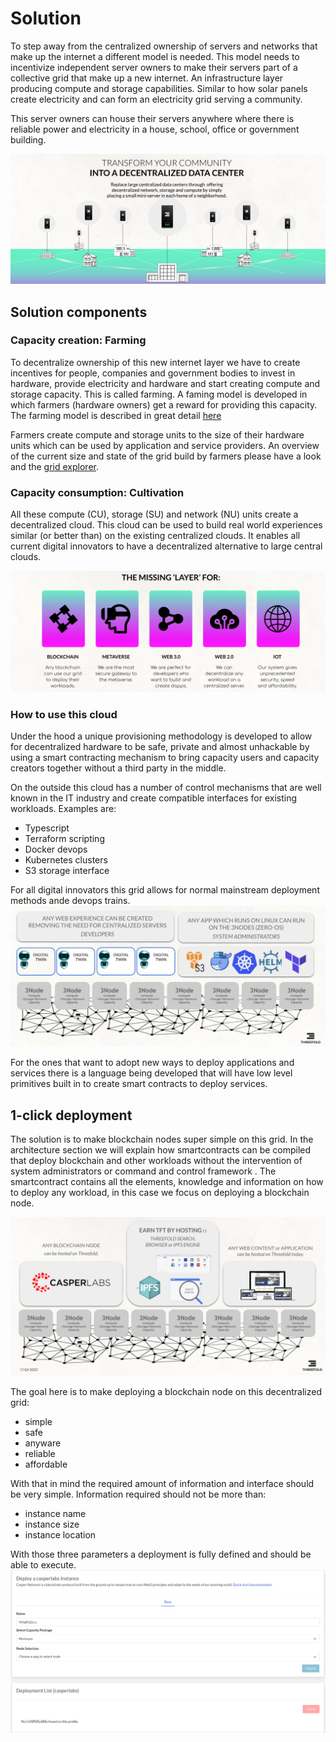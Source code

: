 # Solution

To step away from the centralized ownership of servers and networks that make up the internet a different model is needed.  This model needs to incentivize independent server owners to make their servers part of a collective grid that make up a new internet.  An infrastructure layer producing compute and storage capabilities.  Similar to how solar panels create electricity and can form an electricity grid serving a community.

This server owners can house their servers anywhere where there is reliable power and electricity in a house, school, office or government building.

![decentralised DC](img/decentralized_dc.png)

## Solution components

### Capacity creation: Farming
To decentralize ownership of this new internet layer we have to create incentives for people, companies and government bodies to invest in hardware, provide electricity and hardware and start creating compute and storage capacity. This is called farming.  A faming model is developed in which farmers (hardware owners) get a reward for providing this capacity.  The farming model is described in great detail [here](https://library.threefold.me/info/threefold#/tfgrid/farming/threefold__farming_intro)

Farmers create compute and storage units to the size of their hardware units which can be used by application and service providers.  An overview of the current size and state of the grid build by farmers please have a look and the [grid explorer](https://explorerv3.grid.tf/).

### Capacity consumption: Cultivation

All these compute (CU), storage (SU) and network (NU) units create a decentralized cloud. This cloud can  be used to build real world experiences similar (or better than) on the existing centralized clouds.  It enables all current digital innovators to have a decentralized alternative to large central clouds.

![missing layer](img/missing_layer.png)

### How to use this cloud

Under the hood a unique provisioning methodology is developed to allow for decentralized hardware to be safe, private and almost unhackable by using a smart contracting mechanism to bring capacity users and capacity creators together without a third party in the middle. 

On the outside this cloud has a number of control mechanisms that are well known in the IT industry and create compatible interfaces for existing workloads.  Examples are:
- Typescript
- Terraform scripting
- Docker devops
- Kubernetes clusters
- S3 storage interface

For all digital innovators this grid allows for normal mainstream deployment methods ande devops trains.
![architecture usage](../../technology/img/architecture_usage.png)

For the ones that want to adopt new ways to deploy applications and services there is a language being developed that will have low level primitives built in to create smart contracts to deploy services. 

## 1-click deployment

The solution is to make blockchain nodes super simple on this grid.  In the architecture section we will explain how smartcontracts can be compiled that deploy blockchain and other workloads without the intervention of system administrators or command and control framework   . The smartcontract contains all the elements, knowledge and information on how to deploy any workload, in this case we focus on deploying a blockchain node.

![layer 0+1](img/layer0%2B1.png)

The goal here is to make deploying a blockchain node on this decentralized grid:
- simple
- safe
- anyware
- reliable
- affordable

With that in mind the required amount of information and interface should  be very simple.  Information required should not be more than:
- instance name
- instance size
- instance location

With those three parameters a deployment is fully defined and should be able to execute.
![single_click](img/single_deployment.png)




